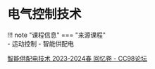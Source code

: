 # 电气控制技术

!!! note "课程信息"
    === "来源课程"  
        - 运动控制
        - 智能供配电
    
[智能供配电技术 2023-2024春 回忆卷 - CC98论坛](https://www.cc98.org/topic/5876934)
